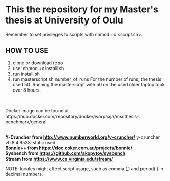 # This the repository for my Master's thesis at University of Oulu

Remember to set privileges to scripts with chmod +x <script.sh>.

## HOW TO USE
1) clone or download repo
2) use: chmod +x install.sh
3) run install.sh
4) run masterscript.sh number_of_runs
   For the number of runs, the thesis used 50. Running the masterscript with 50 on the used older laptop took over 8 hours.
<br>
<br>
Docker image can be found at https://hub.docker.com/repository/docker/worpaaja/mscthesis-benchmark/general
<br>
<br>

__Y-Cruncher from http://www.numberworld.org/y-cruncher/__
y-cruncher v0.8.4.9538-static used
<br>
__Bonnie++ from https://doc.coker.com.au/projects/bonnie/__
<br>
__Sysbench from https://github.com/akopytov/sysbench__
<br>
__Stream from https://www.cs.virginia.edu/stream/__

NOTE: locales might affect script usage, such as comma (,) and period(.) in decimal numbers.
